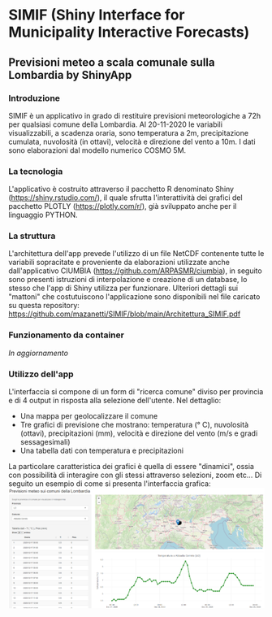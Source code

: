 # SIMIF (Shiny Interface for Municipality Interactive Forecasts)
## Previsioni meteo a scala comunale sulla Lombardia by ShinyApp
### Introduzione
SIMIF è un applicativo in grado di restituire previsioni meteorologiche a 72h per qualsiasi comune della Lombardia. Al 20-11-2020 le variabili visualizzabili, a scadenza oraria, sono temperatura a 2m, precipitazione cumulata, nuvolosità (in ottavi), velocità e direzione del vento a 10m. I dati sono elaborazioni dal modello numerico COSMO 5M.

### La tecnologia
L'applicativo è costruito attraverso il pacchetto R denominato Shiny (https://shiny.rstudio.com/), il quale sfrutta l'interattività dei grafici del pacchetto PLOTLY (https://plotly.com/r/), già sviluppato anche per il linguaggio PYTHON.

### La struttura
L'architettura dell'app prevede l'utilizzo di un file NetCDF contenente tutte le variabili sopracitate e proveniente da elaborazioni utilizzate anche dall'applicativo CIUMBIA (https://github.com/ARPASMR/ciumbia), in seguito sono presenti istruzioni di interpolazione e creazione di un database, lo stesso che l'app di Shiny utilizza per funzionare.
Ulteriori dettagli sui "mattoni" che costutuiscono l'applicazione sono disponibili nel file caricato su questa repository: https://github.com/mazanetti/SIMIF/blob/main/Architettura_SIMIF.pdf

### Funzionamento da container
_In aggiornamento_

### Utilizzo dell'app
L'interfaccia si compone di un form di "ricerca comune" diviso per provincia e di 4 output in risposta alla selezione dell'utente.
Nel dettaglio:
- Una mappa per geolocalizzare il comune
- Tre grafici di previsione che mostrano: temperatura (° C), nuvolosità (ottavi), precipitazioni (mm), velocità e direzione del vento (m/s e gradi sessagesimali)
- Una tabella dati con temperatura e precipitazioni

La particolare caratteristica dei grafici è quella di essere "dinamici", ossia con possibilità di interagire con gli stessi attraverso selezioni, zoom etc...
Di seguito un esempio di come si presenta l'interfaccia grafica:
 ![Esempio di interfaccia grafica |600x400](Es_interfaccia.PNG)

